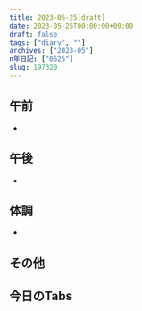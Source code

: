 ```yaml
---
title: 2023-05-25[draft]
date: 2023-05-25T00:00:00+09:00
draft: false
tags: ["diary", ""]
archives: ["2023-05"]
n年日記: ["0525"]
slug: 197320
---
```

## 午前
- 
## 午後
- 
## 体調
- 
## その他
## 今日のTabs